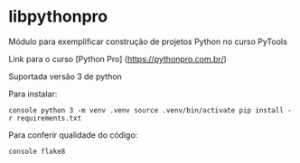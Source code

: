 # libpythonpro
Módulo para exemplificar construção de projetos Python no curso PyTools

Link para o curso [Python Pro] (https://pythonpro.com.br/)

Suportada versão 3 de python

Para instalar:

``console
python 3 -m venv .venv
source .venv/bin/activate
pip install -r requirements.txt``

Para conferir qualidade do código:

``console
flake8
``
